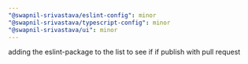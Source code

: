 ```yaml
---
"@swapnil-srivastava/eslint-config": minor
"@swapnil-srivastava/typescript-config": minor
"@swapnil-srivastava/ui": minor
---
```


adding the eslint-package to the list to see if if publish with pull request
